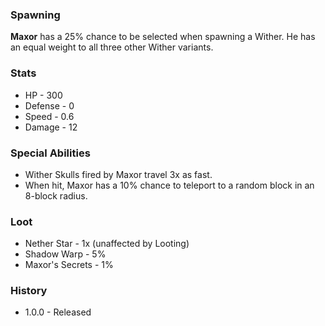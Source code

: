### Spawning
**Maxor** has a 25% chance to be selected when spawning a Wither.  He has an equal weight to all three other Wither variants.

### Stats
- HP - 300
- Defense - 0
- Speed - 0.6
- Damage - 12

### Special Abilities
- Wither Skulls fired by Maxor travel 3x as fast.
- When hit, Maxor has a 10% chance to teleport to a random block in an 8-block radius.

### Loot
- Nether Star - 1x (unaffected by Looting)
- Shadow Warp - 5%
- Maxor's Secrets - 1%

### History
- 1.0.0 - Released